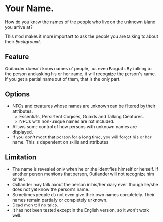 # Your Name.
How do you know the names of the people who live on the unknown island you arrive at?

This mod makes it more important to ask the people you are talking to about their *Background*.

## Feature
Outlander doesn't know names of people, not even Fargoth. By talking to the person and asking his or her name, it will recognize the person's name.
If you get a partial name out of them, that is the only part.

## Options
- NPCs and creatures whose names are unknown can be filtered by their attributes.
  - Essentials, Persistent Corpses, Guards and Talking Creatures.
  - NPCs with non-unique names are not included.
- Allows some control of how persons with unknown names are displayed.
- If you don't meet that person for a long time, you will forget his or her name. This is dependent on skills and attributes.

## Limitation
- The name is revealed only when he or she identifies himself or herself. If another person mentions that person, Outlander will not recognize him or her.
- Outlander may talk about the person in his/her diary even though he/she does not yet know the person's name.
- Sometimes people do not even give their own names completely. Their names remain partially or completely unknown.
- Dead men tell no tales.
- It has not been tested except in the English version, so it won't work well.
